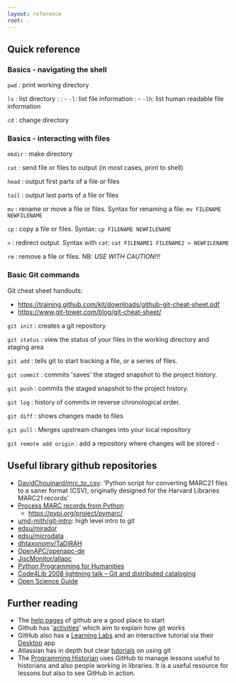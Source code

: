 ```yaml
---
layout: reference
root: .
---
```


## Quick reference

### Basics - navigating the shell

`pwd`
: print working directory

`ls`
: list directory
:
: - `-l`: list file information
: - `-lh`: list human readable file information

`cd`
: change directory

### Basics - interacting with files

`mkdir`
: make directory

`cat`
: send file or files to output (in most cases, print to shell)

`head`
: output first parts of a file or files

`tail`
: output last parts of a file or files

`mv`
: rename or move a file or files. Syntax for renaming a file: `mv FILENAME NEWFILENAME`

`cp`
: copy a file or files. Syntax: `cp FILENAME NEWFILENAME`

`>`
: redirect output. Syntax with `cat`: `cat FILENAME1 FILENAME2 > NEWFILENAME`

`rm`
: remove a file or files. NB: *USE WITH CAUTION!!!*

### Basic Git commands 

Git cheat sheet handouts:

* https://training.github.com/kit/downloads/github-git-cheat-sheet.pdf 
* https://www.git-tower.com/blog/git-cheat-sheet/

`git init`
: creates a git repository

`git status`
: view the status of your files in the working directory and staging area

`git add`
: tells git to start tracking a file, or a series of files. 

`git commit`
: commits 'saves' the staged snapshot to the project history. 

`git push`
: commits the staged snapshot to the project history.

`git log`
: history of commits in reverse chronological order.

`git diff`
: shows changes made to files

`git pull`
: Merges upstream changes into your local repository 

`git remote add origin`
: add a repository where changes will be stored -

## Useful library github repositories

* [DavidChouinard/mrc_to_csv](https://github.com/DavidChouinard/mrc_to_csv): 'Python script for converting MARC21 files to a saner format (CSV), originally designed for the Harvard Libraries MARC21 records'
* [Process MARC records from Python](https://github.com/edsu/pymarc)
  * https://pypi.org/project/pymarc/
* [umd-mith/git-intro](https://umd-mith.github.io/git-intro/): high level intro to git 
* [edsu/mirador](https://github.com/edsu/mirador)
* [edsu/microdata](https://github.com/edsu/microdata)
* [dhtaxonomy/TaDiRAH](https://github.com/dhtaxonomy/TaDiRAH)
* [OpenAPC/openapc-de](https://github.com/OpenAPC/openapc-de)
* [JiscMonitor/allapc](https://github.com/JiscMonitor/allapc)
* [Python Programming for Humanities](http://www.karsdorp.io/python-course/)
* [Code4Lib 2008 lightning talk – Git and distributed cataloging](https://galencharlton.com/blog/2008/03/code4lib-2008-lightning-talk-git-and-distributed-cataloging/)
* [Open Science Guide](http://book.openingscience.org.s3-website-eu-west-1.amazonaws.com/)

## Further reading

* The [help pages](https://help.github.com/) of github are a good place to start
* Github has '[activities](https://guides.github.com/activities/hello-world/)' which aim to explain how git works
* GitHub also has a [Learning Labs](https://lab.github.com/) and an interactive tutorial via their [Desktop](https://desktop.github.com/) app
* Atlassian has in depth but clear [tutorials](https://www.atlassian.com/git/tutorials) on using git
* The [Programming Historian](https://programminghistorian.org ) uses GitHub to manage lessons useful to historians and also people working in libraries. It is a useful resource for lessons but also to see GitHub in action.
